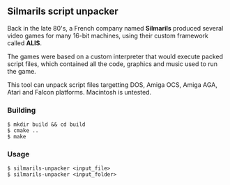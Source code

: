 ## Silmarils script unpacker

Back in the late 80's, a French company named **Silmarils** produced several video games for many 16-bit machines, using their custom framework called **ALIS**.

The games were based on a custom interpreter that would execute packed script files, which contained all the code, graphics and music used to run the game.

This tool can unpack script files targetting DOS, Amiga OCS, Amiga AGA, Atari and Falcon platforms. Macintosh is untested.

### Building

```shell
$ mkdir build && cd build
$ cmake ..
$ make
```

### Usage

```shell
$ silmarils-unpacker <input_file>
$ silmarils-unpacker <input_folder>
```